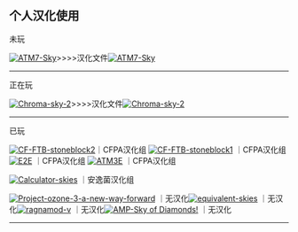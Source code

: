 ## 个人汉化使用

未玩

[![ATM7-Sky](https://img.shields.io/badge/CurseForge-AlltheMods7%20TotheSky%201.18.2-9F5F9F)](https://www.curseforge.com/minecraft/modpacks/all-the-mods-7-to-the-sky)>>>>汉化文件[![ATM7-Sky](https://img.shields.io/badge/GitHub-AlltheMods7%20TotheSky%201.2.2-9F5F9F)](https://github.com/Pasuu-Mc/ATM7-Sky-quest-CN/releases)

---------------------------------------------------------------------------------------------------------------




正在玩

[![Chroma-sky-2](https://img.shields.io/badge/CurseForge-Chroma%20Sky2%201.16.5-T6452)](https://www.curseforge.com/minecraft/modpacks/chroma-sky-2)>>>>汉化文件[![Chroma-sky-2](https://img.shields.io/badge/GitHub-Chroma%20Sky2%201.0.9-T6452)](https://github.com/Pasuu-Mc/Chroma-sky-2-quest-CN)


---------------------------------------------------------------------------------------------------------------


已玩
    
[![CF-FTB-stoneblock2](https://img.shields.io/badge/CF%20FTB%20石头世界2%201.2.2-f80)](https://www.curseforge.com/minecraft/modpacks/ftb-presents-stoneblock-2)｜CFPA汉化组
[![CF-FTB-stoneblock1](https://img.shields.io/badge/CF%20FTB%20石头世界1%201.2.2-f80)](https://www.curseforge.com/minecraft/modpacks/stoneblock)  ｜CFPA汉化组  
[![E2E](https://img.shields.io/badge/Curseforge%20E2E%201.2.2-f80)](https://www.curseforge.com/minecraft/modpacks/enigmatica2expert)  ｜CFPA汉化组
[![ATM3E](https://img.shields.io/badge/Curseforge%20ATM3E%201.2.2-f80)](https://www.curseforge.com/minecraft/modpacks/all-the-mods-3-expert)  ｜CFPA汉化组


[![Calculator-skies](https://img.shields.io/badge/Curseforge%20Calculator%20skies%201.2.2-f03c15)](https://www.curseforge.com/minecraft/modpacks/calculator-skies) ｜安逸菌汉化组


[![Project-ozone-3-a-new-way-forward](https://img.shields.io/badge/Curseforge%20臭氧3%201.2.2-545454)](https://www.curseforge.com/minecraft/modpacks/project-ozone-3-a-new-way-forward) ｜无汉化[![equivalent-skies](https://img.shields.io/badge/Curseforge%20等价空岛%201.2.2-545454)](https://www.curseforge.com/minecraft/modpacks/equivalent-skies) ｜无汉化[![ragnamod-v](https://img.shields.io/badge/Curseforge%20诸神黄昏5%201.2.2-545454)](https://www.curseforge.com/minecraft/modpacks/ragnamod-v) ｜无汉化[![AMP-Sky of Diamonds!](https://img.shields.io/badge/Curseforge%20AMP%20钻石空岛%201.2.2-545454)](https://www.curseforge.com/minecraft/modpacks/awakening-sky-of-diamonds) ｜无汉化


---------------------------------------------------------------------------------------------------------------
